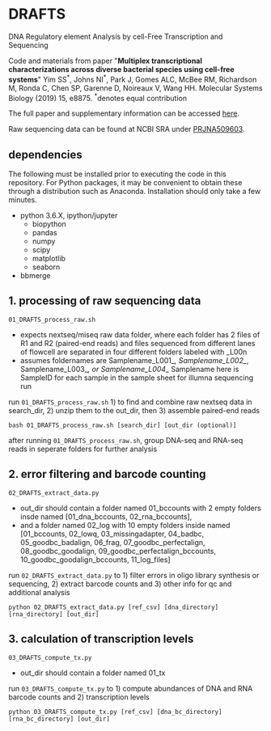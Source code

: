 # DRAFTS

DNA Regulatory element Analysis by cell-Free Transcription and Sequencing

<p>Code and materials from paper "<b>Multiplex transcriptional characterizations across diverse bacterial species using cell-free systems</b>" Yim SS<sup>*</sup>, Johns NI<sup>*</sup>, Park J, Gomes ALC, McBee RM, Richardson M, Ronda C, Chen SP, Garenne D, Noireaux V, Wang HH. Molecular Systems Biology (2019) 15, e8875. <sup>*</sup>denotes equal contribution</p>

<p>The full paper and supplementary information can be accessed <a href="https://www.embopress.org/doi/10.15252/msb.20198875">here</a>.</p>

<p>Raw sequencing data can be found at NCBI SRA under <a href="https://www.ncbi.nlm.nih.gov/bioproject/PRJNA509603">PRJNA509603</a>.</p>

## dependencies
The following must be installed prior to executing the code in this repository. For Python packages, it may be convenient to obtain these through a distribution such as Anaconda. Installation should only take a few minutes.
<UL>
<LI>python 3.6.X, ipython/jupyter
<UL>
<LI>biopython
<LI>pandas
<LI>numpy
<LI>scipy
<LI>matplotlib
<LI>seaborn
</UL>
<LI>bbmerge
</UL>

## 1. processing of raw sequencing data
`01_DRAFTS_process_raw.sh`
- expects nextseq/miseq raw data folder, where each folder has 2 files of R1 and R2 (paired-end reads) and files sequenced from different lanes of flowcell are separated in four different folders labeled with _L00n
- assumes foldernames are Samplename_L001_*, Samplename_L002_*, Samplename_L003_*, or Samplename_L004_*
Samplename here is SampleID for each sample in the sample sheet for illumna sequencing run

run `01_DRAFTS_process_raw.sh` 1) to find and combine raw nextseq data in search_dir, 2) unzip them to the out_dir, then 3) assemble paired-end reads

```
bash 01_DRAFTS_process_raw.sh [search_dir] [out_dir (optional)]
```
after running `01_DRAFTS_process_raw.sh`, group DNA-seq and RNA-seq reads in seperate folders for further analysis

## 2. error filtering and barcode counting
`02_DRAFTS_extract_data.py`
- out_dir should contain a folder named 01_bccounts with 2 empty folders insde named [01_dna_bccounts, 02_rna_bccounts],
- and a folder named 02_log with 10 empty folders inside named [01_bccounts, 02_lowq, 03_missingadapter, 04_badbc, 05_goodbc_badalign, 06_frag, 07_goodbc_perfectalign, 08_goodbc_goodalign, 09_goodbc_perfectalign_bccounts, 10_goodbc_goodalign_bccounts, 11_log_files]

run `02_DRAFTS_extract_data.py` to 1) filter errors in oligo library synthesis or sequencing, 2) extract barcode counts and 3) other info for qc and additional analysis

```
python 02_DRAFTS_extract_data.py [ref_csv] [dna_directory] [rna_directory] [out_dir]
```

## 3. calculation of transcription levels
`03_DRAFTS_compute_tx.py`
- out_dir should contain a folder named 01_tx

run `03_DRAFTS_compute_tx.py` to 1) compute abundances of DNA and RNA barcode counts and 2) transcription levels

```
python 03_DRAFTS_compute_tx.py [ref_csv] [dna_bc_directory] [rna_bc_directory] [out_dir]
```

